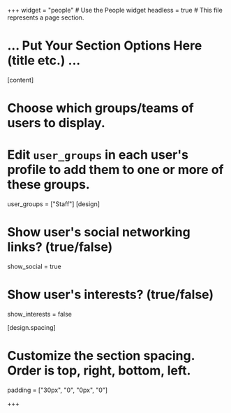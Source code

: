 +++
widget = "people"  # Use the People widget
headless = true  # This file represents a page section.

# ... Put Your Section Options Here (title etc.) ...

[content]
# Choose which groups/teams of users to display.
#   Edit `user_groups` in each user's profile to add them to one or more of these groups.
user_groups = ["Staff"]
[design]
# Show user's social networking links? (true/false)
show_social = true

# Show user's interests? (true/false)
show_interests = false

[design.spacing]
  # Customize the section spacing. Order is top, right, bottom, left.
  padding = ["30px", "0", "0px", "0"]

+++
  
  
